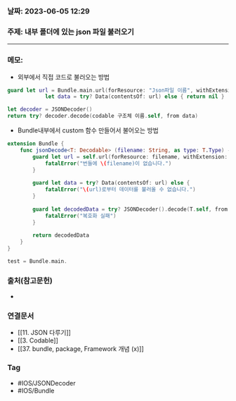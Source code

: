 ### 날짜: 2023-06-05 12:29

### 주제: 내부 폴더에 있는 json 파일 불러오기
---
### 메모: 
- 외부에서 직접 코드로 불러오는 방법
``` swift 
guard let url = Bundle.main.url(forResource: "Json파일 이름", withExtension: "json"),
			let data = try? Data(contentsOf: url) else { return nil }

let decoder = JSONDecoder()
return try? decoder.decode(codable 구조체 이름.self, from data)
```
- Bundle내부에서 custom 함수 만들어서 불어오는 방법 
``` swift 
extension Bundle {
    func jsonDecode<T: Decodable> (filename: String, as type: T.Type) -> T {
        guard let url = self.url(forResource: filename, withExtension: "json") else {
            fatalError("번들에 \(filename)이 없습니다.")
        }
        
        guard let data = try? Data(contentsOf: url) else {
            fatalError("\(url)로부터 데이터를 불러올 수 없습니다.")
        }
        
        guard let decodedData = try? JSONDecoder().decode(T.self, from: data) else {
            fatalError("복호화 실패")
        }
        
        return decodedData
    }
}

test = Bundle.main.
```
### 출처(참고문헌) 
- 

### 연결문서 
- [[11. JSON 다루기]]
- [[3. Codable]]
- [[37. bundle, package, Framework 개념 (x)]]

### Tag
- #IOS/JSONDecoder 
- #IOS/Bundle